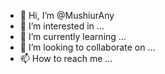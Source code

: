 - 👋 Hi, I’m @MushiurAny
- 👀 I’m interested in ...
- 🌱 I’m currently learning ...
- 💞️ I’m looking to collaborate on ...
- 📫 How to reach me ...

<!---
MushiurAny/MushiurAny is a ✨ special ✨ repository because its `README.md` (this file) appears on your GitHub profile.
You can click the Preview link to take a look at your changes.
--->
